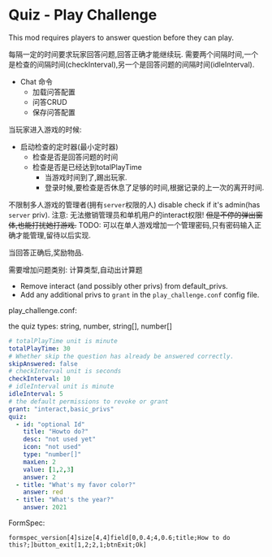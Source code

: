 # Quiz - Play Challenge

This mod requires players to answer question before they can play.

每隔一定的时间要求玩家回答问题,回答正确才能继续玩.
需要两个间隔时间,一个是检查的间隔时间(checkInterval),另一个是回答问题的间隔时间(idleInterval).

* Chat 命令
  * 加载问答配置
  * 问答CRUD
  * 保存问答配置

当玩家进入游戏的时候:

* 启动检查的定时器(最小定时器)
  * 检查是否是回答问题的时间
  * 检查是否是已经达到totalPlayTime
    * 当游戏时间到了,踢出玩家.
    * 登录时候,要检查是否休息了足够的时间,根据记录的上一次的离开时间.

不限制多人游戏的管理者(拥有`server`权限的人)
disable check if it's admin(has `server` priv).
注意: 无法撤销管理员和单机用户的interact权限!
~~但是不停的弹出窗体,也能打扰她打游戏.~~
TODO: 可以在单人游戏增加一个管理密码,只有密码输入正确才能管理,留待以后实现.


当回答正确后,奖励物品.

需要增加问题类别: 计算类型,自动出计算题

- Remove interact (and possibly other privs) from default_privs.
- Add any additional privs to `grant` in the `play_challenge.conf` config file.

play_challenge.conf:

the quiz types: string, number, string[], number[]

```yaml
# totalPlayTime unit is minute
totalPlayTime: 30
# Whether skip the question has already be answered correctly.
skipAnswered: false
# checkInterval unit is seconds
checkInterval: 10
# idleInterval unit is minute
idleInterval: 5
# the default permissions to revoke or grant
grant: "interact,basic_privs"
quiz:
  - id: "optional Id"
    title: "Howto do?"
    desc: "not used yet"
    icon: "not used"
    type: "number[]"
    maxLen: 2
    value: [1,2,3]
    answer: 2
  - title: "What's my favor color?"
    answer: red
  - title: "What's the year?"
    answer: 2021
```

FormSpec:

```
formspec_version[4]size[4,4]field[0,0.4;4,0.6;title;How to do this?;]button_exit[1,2;2,1;btnExit;Ok]
```

